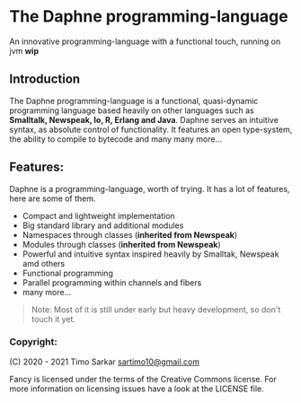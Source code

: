 <!-- some badges up here -->

# The Daphne programming-language

An innovative programming-language with a functional touch, running on jvm **wip**

## Introduction 

The Daphne programming-language is a functional, quasi-dynamic programming language based heavily on other languages such as **Smalltalk,
Newspeak, Io, R, Erlang and Java**. Daphne serves an intuitive syntax, as absolute control of functionality. It features an open type-system, the ability to compile to bytecode and many many more...

## Features:

Daphne is a programming-language, worth of trying. It has a lot of features, here are some of them.

- Compact and lightweight implementation
- Big standard library and additional modules
- Namespaces through classes (**inherited from Newspeak**)
- Modules through classes (**inherited from Newspeak**)
- Powerful and intuitive syntax inspired heavily by Smalltak, Newspeak amd others
- Functional programming
- Parallel programming within channels and fibers
- many more...

> Note: Most of it is still under early but heavy development, so don't touch it yet.

### Copyright:

(C) 2020 - 2021 Timo Sarkar <sartimo10@gmail.com>

Fancy is licensed under the terms of the Creative Commons license. For more information on licensing issues have a look at the LICENSE file.
